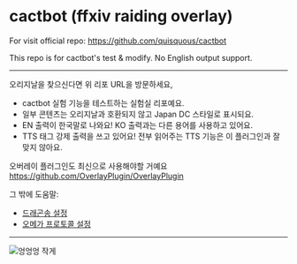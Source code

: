 # cactbot (ffxiv raiding overlay)

For visit official repo: <https://github.com/quisquous/cactbot>

This repo is for cactbot's test & modify. No English output support.

---
오리지날을 찾으신다면 위 리포 URL을 방문하세요,

* cactbot 실험 기능을 테스트하는 실험실 리포예요.
* 일부 콘텐츠는 오리지날과 호환되지 않고 Japan DC 스타일로 표시되요.
* EN 출력이 한국말로 나와요! KO 출력과는 다른 용어를 사용하고 있어요.
* TTS 태그 강제 출력을 쓰고 있어요! 전부 읽어주는 TTS 기능은 이 플러그인과 잘 맞지 않아요.

오버레이 플러그인도 최신으로 사용해야할 거예요 <https://github.com/OverlayPlugin/OverlayPlugin>

그 밖에 도움말:

* [드래곤송 설정](extra/U-DSR.md)
* [오메가 프로토콜  설정](extra/U-TOP.md)

---
![엉엉엉 작게](https://user-images.githubusercontent.com/7216647/197848468-b615cd85-ee8c-4a92-9ac2-e987229c7741.gif)
